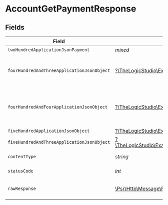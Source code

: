 # AccountGetPaymentResponse


## Fields

| Field                                                                                                                                                                            | Type                                                                                                                                                                             | Required                                                                                                                                                                         | Description                                                                                                                                                                      |
| -------------------------------------------------------------------------------------------------------------------------------------------------------------------------------- | -------------------------------------------------------------------------------------------------------------------------------------------------------------------------------- | -------------------------------------------------------------------------------------------------------------------------------------------------------------------------------- | -------------------------------------------------------------------------------------------------------------------------------------------------------------------------------- |
| `twoHundredApplicationJsonPayment`                                                                                                                                               | *mixed*                                                                                                                                                                          | :heavy_minus_sign:                                                                                                                                                               | Payment Created                                                                                                                                                                  |
| `fourHundredAndThreeApplicationJsonObject`                                                                                                                                       | [?\TheLogicStudio\ExactPayments\Models\Operations\AccountGetPaymentResponseBody](../../Models/Operations/AccountGetPaymentResponseBody.md)                                       | :heavy_minus_sign:                                                                                                                                                               | **Access Denied**\<br/>Credentials supplied do not grant access to the requested resource.<br/>                                                                                  |
| `fourHundredAndFourApplicationJsonObject`                                                                                                                                        | [?\TheLogicStudio\ExactPayments\Models\Operations\AccountGetPaymentPaymentsResponseBody](../../Models/Operations/AccountGetPaymentPaymentsResponseBody.md)                       | :heavy_minus_sign:                                                                                                                                                               | **Not Found**\<br/>\<br/>When you'll get `401 Unauthorized` response:<br/>- When there are no Accounts/Orders/Payment found.<br/>                                                |
| `fiveHundredApplicationJsonObject`                                                                                                                                               | [?\TheLogicStudio\ExactPayments\Models\Operations\AccountGetPaymentPaymentsResponseResponseBody](../../Models/Operations/AccountGetPaymentPaymentsResponseResponseBody.md)       | :heavy_minus_sign:                                                                                                                                                               | **Internal Server Error**<br/>                                                                                                                                                   |
| `fiveHundredAndThreeApplicationJsonObject`                                                                                                                                       | [?\TheLogicStudio\ExactPayments\Models\Operations\AccountGetPaymentPaymentsResponse503ResponseBody](../../Models/Operations/AccountGetPaymentPaymentsResponse503ResponseBody.md) | :heavy_minus_sign:                                                                                                                                                               | **Service Unavailable**<br/>                                                                                                                                                     |
| `contentType`                                                                                                                                                                    | *string*                                                                                                                                                                         | :heavy_check_mark:                                                                                                                                                               | HTTP response content type for this operation                                                                                                                                    |
| `statusCode`                                                                                                                                                                     | *int*                                                                                                                                                                            | :heavy_check_mark:                                                                                                                                                               | HTTP response status code for this operation                                                                                                                                     |
| `rawResponse`                                                                                                                                                                    | [\Psr\Http\Message\ResponseInterface](https://www.php-fig.org/psr/psr-7/#33-psrhttpmessageresponseinterface)                                                                     | :heavy_check_mark:                                                                                                                                                               | Raw HTTP response; suitable for custom response parsing                                                                                                                          |